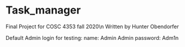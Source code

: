 # Task_manager
Final Project for COSC 4353 fall 2020\n
Written by Hunter Obendorfer

Default Admin login for testing:
name: Admin Admin
password: Adm1n
